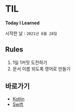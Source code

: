 ﻿# TIL

<b>Today I Learned</b>

시작한 날 : ```2021년 6월 28일```


## Rules

1. 1일 1커밋 도전하기
2. 문서 이름 되도록 영어로 만들기

## 바로가기

- [Kotlin](https://github.com/Mindohyeon/TIL/tree/main/Kotlin)
- [Swift](https://github.com/Mindohyeon/TIL/tree/main/Swift)
